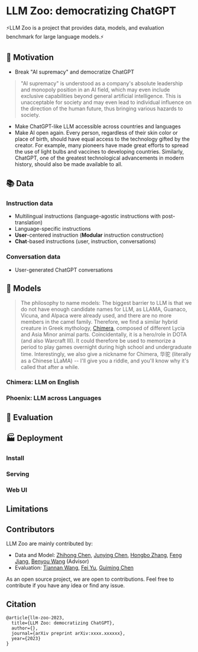 # LLM Zoo: democratizing ChatGPT

⚡LLM Zoo is a project that provides data, models, and evaluation benchmark for large language models.⚡

## 🤔 Motivation 

- Break  "AI supremacy"  and democratize ChatGPT
> "AI supremacy" is understood as a company's absolute leadership and monopoly position in an AI field, which may even include exclusive capabilities beyond general artificial intelligence. This is unacceptable for society and may even lead to individual influence on the direction of the human future, thus bringing various hazards to society.
- Make ChatGPT-like LLM accessible across countries and languages
- Make AI open again. Every person, regardless of their skin color or place of birth, should have equal access to the technology gifted by the creator. For example, many pioneers have made great efforts to spread the use of light bulbs and vaccines to developing countries. Similarly, ChatGPT, one of the greatest technological advancements in modern history, should also be made available to all.

## 📚 Data
### Instruction data
- Multilingual instructions (language-agostic instructions with post-translation)
- Language-specific instructions
- **User**-centered instruction (**Modular** instruction construction)
- **Chat**-based instructions (user, instruction, conversations)
### Conversation data
- User-generated ChatGPT conversations

## 🐼 Models
> The philosophy to name models: The biggest barrier to LLM is that we do not have enough candidate names for LLM, as LLAMA, Guanaco, Vicuna, and Alpaca were already used, and there are no more members in the camel family. Therefore, we find a similar hybrid creature in Greek mythology, [Chimera](https://en.wikipedia.org/wiki/Chimera_(mythology)), composed of different Lycia and Asia Minor animal parts.
Coincidentally, it is a hero/role in DOTA (and also Warcraft III). It could therefore be used to memorize a period to play games overnight during high school and undergraduate time. Interestingly,  we also give a nickname for Chimera, 华驼 (literally as a Chinese LLaMA) -- I'll give you a riddle, and you'll know why it's called that after a while.

### Chimera: LLM on English

### Phoenix: LLM across Languages

## 🧐 Evaluation

## 🏭 Deployment
### Install
### Serving
### Web UI


## Limitations


## Contributors
LLM Zoo are mainly contributed by:
- Data and Model: [Zhihong Chen](), [Junying Chen](), [Hongbo Zhang](), [Feng Jiang](), [Benyou Wang]() (Advisor)
- Evaluation: [Tiannan Wang](), [Fei Yu](), [Guiming Chen]()

As an open source project, we are open to contributions. Feel free to contribute if you have any idea or find any issue.


## Citation
```angular2
@article{llm-zoo-2023,
  title={LLM Zoo: democratizing ChatGPT},
  author={},
  journal={arXiv preprint arXiv:xxxx.xxxxxx},
  year={2023}
}
```

